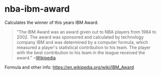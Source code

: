 # nba-ibm-award

Calculates the winner of this years IBM Award.


> "The IBM Award was an award given out to NBA players from 1984 to 2002. The award was sponsored and calculated by technology company IBM and was determined by a computer formula, which measured a player's statistical contribution to his team. The player with the best contribution to his team in the league received the award."   ~[Wikipedia](https://en.wikipedia.org/wiki/IBM_Award)


Formula and other info:  https://en.wikipedia.org/wiki/IBM_Award

